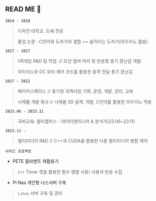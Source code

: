 ## READ ME 👋

`2014 - 2018` 
> 디자인 대학교. 도예 전공
>
> 졸업 논문 : C언어와 도자기의 결합 == 움직이는 도자기(아두이노 활용)

`2017 - 2017`
>VR게임 R&D 팀 작업. // 모션 캡쳐 마커 및 반응형 총기 장난감 개발.
>
>아두이노와 DC 모터 제어 코드를 활용한 충격 전달 총기 장난감.

`2017 - 2022`
>메이커스페이스 // 중기청 국책사업 기획, 운영, 개발, 관리, 교육
>
>시제품 개발 회사 // 시제품 3D 설계, 개발, C언어를 활용한 아두이노 적용

`2023.06 - 2023.11`
> 국비교육: 멀티캠퍼스 - 데이터엔지니어 & 분석가(23.06~23.11)

`2023.11 - `
> 멀티미디어 R&D // C++과 CUDA를 활용한 다중 멀티미디어 병합 제어


`사이드 프로젝트`
- PETE 필라멘트 재활용기
> `C++` Timer 셋을 활용한 함수 병렬 사용/ 사용자 반응 수집

- Pi Nas 개인형 나스서버 구축
> `Linux` 서버 구축 및 관리
<!--
**KimEC995/KimEC995** is a ✨ _special_ ✨ repository because its `README.md` (this file) appears on your GitHub profile.

Here are some ideas to get you started:

- 🔭 I’m currently working on ...
- 🌱 I’m currently learning ...
- 👯 I’m looking to collaborate on ...
- 🤔 I’m looking for help with ...
- 💬 Ask me about ...
- 📫 How to reach me: ...
- 😄 Pronouns: ...
- ⚡ Fun fact: ...

#include "cuda_runtime.h"
#include "device_launch_parameters.h"

#include <stdio.h>
#include <stdlib.h>
#include <string.h>

//벡터의 크기는 기호상수(Symbolic Constant) 로 정의.
#define NUM_DATA 1024

//커널 정의(벡터연산)
__global__ void vecADD(int* _a, int* _b, int* _c)
{
	//thread ID
	int tID = threadIdx.x;
	//연산
	_c[tID] = _a[tID] + _b[tID];
}

int main(void)
{
	int* a, * b, * c, * hc;    //Host벡터
	int* da, * db, * dc;       //Device 벡터

	int memSize = sizeof(int) * NUM_DATA;
	printf("%d elements, memSize = %d bytes \n", NUM_DATA, memSize);

	// Host단에서 할당, 초기화0
	a = new int[NUM_DATA]; memset(a, 0, memSize);
	b = new int[NUM_DATA]; memset(a, 0, memSize);
	c = new int[NUM_DATA]; memset(a, 0, memSize);
	hc = new int[NUM_DATA]; memset(a, 0, memSize);

	// 난수 할당
	for (int i = 0; i < NUM_DATA; i++)
	{
		a[i] = rand() % 10;
		b[i] = rand() % 10;
	}

	// 비교용: Host단에서 연산해보기(직렬연산)
	for (int i = 0; i < NUM_DATA; i++)
	{
		hc[i] = a[i] + b[i];
	}

	// Device 메모리 할당, 초기화
	cudaMalloc(&da, memSize); cudaMemset(da, 0, memSize);
	cudaMalloc(&db, memSize); cudaMemset(db, 0, memSize);
	cudaMalloc(&dc, memSize); cudaMemset(dc, 0, memSize);

	// 벡터 복사(Host -> Device)
	cudaMemcpy(da, a, memSize, cudaMemcpyHostToDevice);
	cudaMemcpy(db, b, memSize, cudaMemcpyHostToDevice);

	// 커널 호출
	vecADD <<<1, NUM_DATA >>> (da, db, dc);

	// 벡터 복사(Device -> Host)
	cudaMemcpy(c, dc, memSize, cudaMemcpyDeviceToHost);

	// Device 메모리 해제
	cudaFree(da);
	cudaFree(db);
	cudaFree(dc);

	// 연산 결과 비교
	bool result = true;
	for (int i = 0; i < NUM_DATA; i++)
	{
		if (c[i] != hc[i])
		{
			printf("[%d] Result Not Matched!! (%d, %d)\n", i, c[i], hc[i]);
			result = false;
		}
	}
	if (result)
	printf("GPU Works Well\n");

	// Host 메모리 해제
	delete[] a;
	delete[] b;
	delete[] c;

	return 0;
}

1024 elements, memSize = 4096 bytes
GPU Works Well
-->

